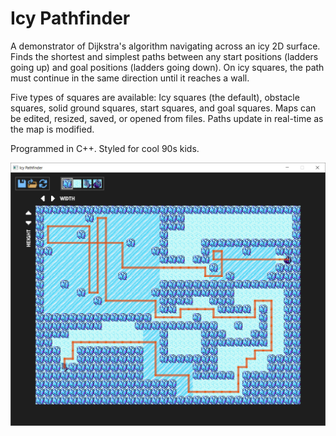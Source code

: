 # Icy Pathfinder
A demonstrator of Dijkstra's algorithm navigating across an icy 2D surface. Finds the shortest and simplest paths between any start positions (ladders going up) and goal positions (ladders going down). On icy squares, the path must continue in the same direction until it reaches a wall.

Five types of squares are available: Icy squares (the default), obstacle squares, solid ground squares, start squares, and goal squares. Maps can be edited, resized, saved, or opened from files. Paths update in real-time as the map is modified.

Programmed in C++. Styled for cool 90s kids.

<img src = "screenshots/2022-06-27b.png" width = 600>
